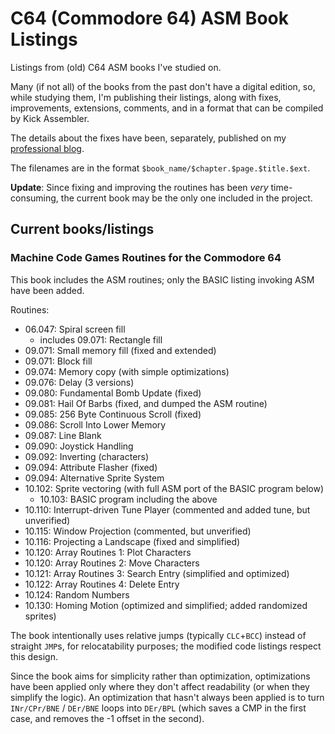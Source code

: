 # C64 (Commodore 64) ASM Book Listings

Listings from (old) C64 ASM books I've studied on.

Many (if not all) of the books from the past don't have a digital edition, so, while studying them, I'm publishing their listings, along with fixes, improvements, extensions, comments, and in a format that can be compiled by Kick Assembler.

The details about the fixes have been, separately, published on my [professional blog](https://saveriomiroddi.github.io/tag/retrocomputing).

The filenames are in the format `$book_name/$chapter.$page.$title.$ext`.

**Update**: Since fixing and improving the routines has been *very* time-consuming, the current book may be the only one included in the project.

## Current books/listings

### Machine Code Games Routines for the Commodore 64

This book includes the ASM routines; only the BASIC listing invoking ASM have been added.

Routines:

- 06.047: Spiral screen fill
  - includes 09.071: Rectangle fill
- 09.071: Small memory fill (fixed and extended)
- 09.071: Block fill
- 09.074: Memory copy (with simple optimizations)
- 09.076: Delay (3 versions)
- 09.080: Fundamental Bomb Update (fixed)
- 09.081: Hail Of Barbs (fixed, and dumped the ASM routine)
- 09.085: 256 Byte Continuous Scroll (fixed)
- 09.086: Scroll Into Lower Memory
- 09.087: Line Blank
- 09.090: Joystick Handling
- 09.092: Inverting (characters)
- 09.094: Attribute Flasher (fixed)
- 09.094: Alternative Sprite System
- 10.102: Sprite vectoring (with full ASM port of the BASIC program below)
  - 10.103: BASIC program including the above
- 10.110: Interrupt-driven Tune Player (commented and added tune, but unverified)
- 10.115: Window Projection (commented, but unverified)
- 10.116: Projecting a Landscape (fixed and simplified)
- 10.120: Array Routines 1: Plot Characters
- 10.120: Array Routines 2: Move Characters
- 10.121: Array Routines 3: Search Entry (simplified and optimized)
- 10.122: Array Routines 4: Delete Entry
- 10.124: Random Numbers
- 10.130: Homing Motion (optimized and simplified; added randomized sprites)

The book intentionally uses relative jumps (typically `CLC`+`BCC`) instead of straight `JMP`s, for relocatability purposes; the modified code listings respect this design.

Since the book aims for simplicity rather than optimization, optimizations have been applied only where they don't affect readability (or when they simplify the logic). An optimization that hasn't always been applied is to turn `INr/CPr/BNE` / `DEr/BNE` loops into `DEr/BPL` (which saves a CMP in the first case, and removes the -1 offset in the second).

